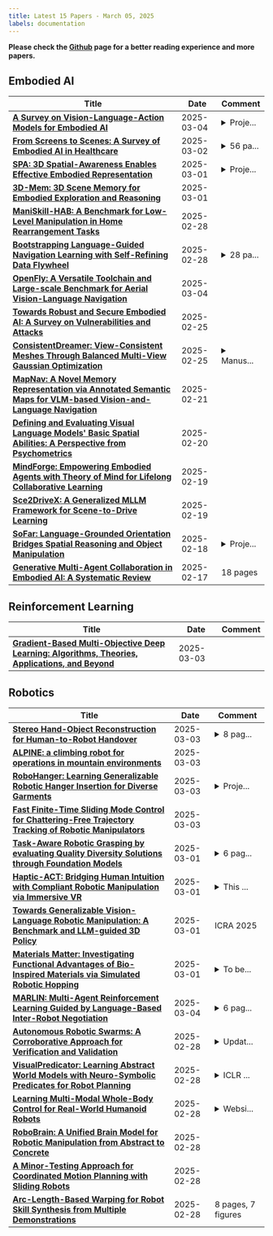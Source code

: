 ```yaml
---
title: Latest 15 Papers - March 05, 2025
labels: documentation
---
```

**Please check the [Github](https://github.com/zezhishao/MTS_Daily_ArXiv) page for a better reading experience and more papers.**

## Embodied AI
| **Title** | **Date** | **Comment** |
| --- | --- | --- |
| **[A Survey on Vision-Language-Action Models for Embodied AI](http://arxiv.org/abs/2405.14093v4)** | 2025-03-04 | <details><summary>Proje...</summary><p>Project page: https://github.com/yueen-ma/Awesome-VLA</p></details> |
| **[From Screens to Scenes: A Survey of Embodied AI in Healthcare](http://arxiv.org/abs/2501.07468v3)** | 2025-03-02 | <details><summary>56 pa...</summary><p>56 pages, 11 figures, manuscript accepted by Information Fusion</p></details> |
| **[SPA: 3D Spatial-Awareness Enables Effective Embodied Representation](http://arxiv.org/abs/2410.08208v3)** | 2025-03-01 | <details><summary>Proje...</summary><p>Project Page: https://haoyizhu.github.io/spa/</p></details> |
| **[3D-Mem: 3D Scene Memory for Embodied Exploration and Reasoning](http://arxiv.org/abs/2411.17735v4)** | 2025-03-01 |  |
| **[ManiSkill-HAB: A Benchmark for Low-Level Manipulation in Home Rearrangement Tasks](http://arxiv.org/abs/2412.13211v3)** | 2025-02-28 |  |
| **[Bootstrapping Language-Guided Navigation Learning with Self-Refining Data Flywheel](http://arxiv.org/abs/2412.08467v2)** | 2025-02-28 | <details><summary>28 pa...</summary><p>28 pages, Code and data are available at https://github.com/wz0919/VLN-SRDF</p></details> |
| **[OpenFly: A Versatile Toolchain and Large-scale Benchmark for Aerial Vision-Language Navigation](http://arxiv.org/abs/2502.18041v3)** | 2025-03-04 |  |
| **[Towards Robust and Secure Embodied AI: A Survey on Vulnerabilities and Attacks](http://arxiv.org/abs/2502.13175v2)** | 2025-02-25 |  |
| **[ConsistentDreamer: View-Consistent Meshes Through Balanced Multi-View Gaussian Optimization](http://arxiv.org/abs/2502.09278v3)** | 2025-02-25 | <details><summary>Manus...</summary><p>Manuscript accepted by Pattern Recognition Letters. Project Page: https://onatsahin.github.io/ConsistentDreamer/</p></details> |
| **[MapNav: A Novel Memory Representation via Annotated Semantic Maps for VLM-based Vision-and-Language Navigation](http://arxiv.org/abs/2502.13451v2)** | 2025-02-21 |  |
| **[Defining and Evaluating Visual Language Models' Basic Spatial Abilities: A Perspective from Psychometrics](http://arxiv.org/abs/2502.11859v2)** | 2025-02-20 |  |
| **[MindForge: Empowering Embodied Agents with Theory of Mind for Lifelong Collaborative Learning](http://arxiv.org/abs/2411.12977v3)** | 2025-02-19 |  |
| **[Sce2DriveX: A Generalized MLLM Framework for Scene-to-Drive Learning](http://arxiv.org/abs/2502.14917v1)** | 2025-02-19 |  |
| **[SoFar: Language-Grounded Orientation Bridges Spatial Reasoning and Object Manipulation](http://arxiv.org/abs/2502.13143v1)** | 2025-02-18 | <details><summary>Proje...</summary><p>Project page: https://qizekun.github.io/sofar/</p></details> |
| **[Generative Multi-Agent Collaboration in Embodied AI: A Systematic Review](http://arxiv.org/abs/2502.11518v1)** | 2025-02-17 | 18 pages |

## Reinforcement Learning
| **Title** | **Date** | **Comment** |
| --- | --- | --- |
| **[Gradient-Based Multi-Objective Deep Learning: Algorithms, Theories, Applications, and Beyond](http://arxiv.org/abs/2501.10945v2)** | 2025-03-03 |  |

## Robotics
| **Title** | **Date** | **Comment** |
| --- | --- | --- |
| **[Stereo Hand-Object Reconstruction for Human-to-Robot Handover](http://arxiv.org/abs/2412.07487v2)** | 2025-03-03 | <details><summary>8 pag...</summary><p>8 pages, 9 figures, 1 table</p></details> |
| **[ALPINE: a climbing robot for operations in mountain environments](http://arxiv.org/abs/2403.15142v3)** | 2025-03-03 |  |
| **[RoboHanger: Learning Generalizable Robotic Hanger Insertion for Diverse Garments](http://arxiv.org/abs/2412.01083v3)** | 2025-03-03 | <details><summary>Proje...</summary><p>Project website: https://chen01yx.github.io/Robohanger_Index/</p></details> |
| **[Fast Finite-Time Sliding Mode Control for Chattering-Free Trajectory Tracking of Robotic Manipulators](http://arxiv.org/abs/2502.16867v2)** | 2025-03-03 |  |
| **[Task-Aware Robotic Grasping by evaluating Quality Diversity Solutions through Foundation Models](http://arxiv.org/abs/2411.14917v2)** | 2025-03-01 | <details><summary>6 pag...</summary><p>6 pages, 6 figures, submitted to IEEE/RSJ International Conference on Intelligent Robots and Systems (IROS) 2025, Video: https://youtu.be/TCLXm8kPWz4</p></details> |
| **[Haptic-ACT: Bridging Human Intuition with Compliant Robotic Manipulation via Immersive VR](http://arxiv.org/abs/2409.11925v2)** | 2025-03-01 | <details><summary>This ...</summary><p>This work has been submitted to the IEEE for possible publication</p></details> |
| **[Towards Generalizable Vision-Language Robotic Manipulation: A Benchmark and LLM-guided 3D Policy](http://arxiv.org/abs/2410.01345v2)** | 2025-03-01 | ICRA 2025 |
| **[Materials Matter: Investigating Functional Advantages of Bio-Inspired Materials via Simulated Robotic Hopping](http://arxiv.org/abs/2409.09895v2)** | 2025-03-01 | <details><summary>To be...</summary><p>To be presented at ICRA 2025</p></details> |
| **[MARLIN: Multi-Agent Reinforcement Learning Guided by Language-Based Inter-Robot Negotiation](http://arxiv.org/abs/2410.14383v3)** | 2025-03-04 | <details><summary>6 pag...</summary><p>6 pages, 6 figures, 1 table</p></details> |
| **[Autonomous Robotic Swarms: A Corroborative Approach for Verification and Validation](http://arxiv.org/abs/2407.15475v2)** | 2025-02-28 | <details><summary>Updat...</summary><p>Updated Data Repository and Abstract. 15 pages, 11 figures</p></details> |
| **[VisualPredicator: Learning Abstract World Models with Neuro-Symbolic Predicates for Robot Planning](http://arxiv.org/abs/2410.23156v2)** | 2025-02-28 | <details><summary>ICLR ...</summary><p>ICLR 2025 (Spotlight)</p></details> |
| **[Learning Multi-Modal Whole-Body Control for Real-World Humanoid Robots](http://arxiv.org/abs/2408.07295v3)** | 2025-02-28 | <details><summary>Websi...</summary><p>Website: https://masked-humanoid.github.io/mhc/</p></details> |
| **[RoboBrain: A Unified Brain Model for Robotic Manipulation from Abstract to Concrete](http://arxiv.org/abs/2502.21257v1)** | 2025-02-28 |  |
| **[A Minor-Testing Approach for Coordinated Motion Planning with Sliding Robots](http://arxiv.org/abs/2502.21175v1)** | 2025-02-28 |  |
| **[Arc-Length-Based Warping for Robot Skill Synthesis from Multiple Demonstrations](http://arxiv.org/abs/2410.13322v2)** | 2025-02-28 | 8 pages, 7 figures |

